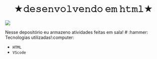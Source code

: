 <h1 align="center"> ★𝚍𝚎𝚜𝚎𝚗𝚟𝚘𝚕𝚟𝚎𝚗𝚍𝚘 𝚎𝚖 𝚑𝚝𝚖𝚕★ </h1
<p align="center">
<img loading="lazy" src="https://img.shields.io/badge/html5-%23E34F26.svg?style=for-the-badge&logo=html5&logoColor=white"/>
</p>
Nesse depositório eu armazeno atividades feitas em sala!
# :hammer: Tecnologias utilizadas!:computer:

- `HTML`
- `VScode`

                                                       

